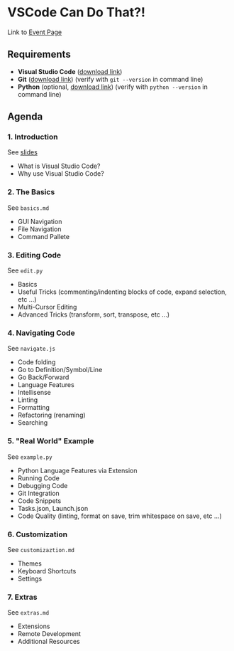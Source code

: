 # VSCode Can Do That?!
Link to [Event Page](https://dsc.community.dev/events/details/developer-student-clubs-mcmaster-university-presents-vscode-can-do-that/#/)

## Requirements

- **Visual Studio Code** ([download link](https://code.visualstudio.com/download))
- **Git** ([download link](https://git-scm.com/downloads)) (verify with `git --version` in command line)
- **Python** (optional, [download link](https://www.python.org/downloads/)) (verify with `python --version` in command line)

## Agenda

### 1. Introduction

See [slides](https://docs.google.com/presentation/d/1Wt3m39Y-wtVvmRlMijjDtupBQq-iCZ3m1X7hAcxycK0/edit?usp=sharing)

- What is Visual Studio Code?
- Why use Visual Studio Code?

### 2. The Basics

See `basics.md`

- GUI Navigation
- File Navigation
- Command Pallete

### 3. Editing Code

See `edit.py`

- Basics
- Useful Tricks (commenting/indenting blocks of code, expand selection, etc ...)
- Multi-Cursor Editing
- Advanced Tricks (transform, sort, transpose, etc ...)

### 4. Navigating Code

See `navigate.js`

- Code folding
- Go to Definition/Symbol/Line
- Go Back/Forward
- Language Features
- Intellisense
- Linting
- Formatting
- Refactoring (renaming)
- Searching

### 5. "Real World" Example

See `example.py`

- Python Language Features via Extension
- Running Code
- Debugging Code
- Git Integration
- Code Snippets
- Tasks.json, Launch.json
- Code Quality (linting, format on save, trim whitespace on save, etc ...)

### 6. Customization

See `customizaztion.md`

-  Themes
-  Keyboard Shortcuts
-  Settings

### 7. Extras

See `extras.md`

- Extensions
- Remote Development
- Additional Resources
